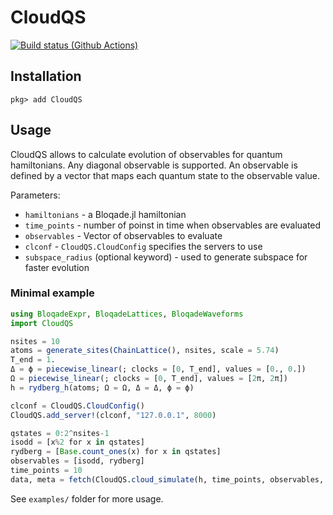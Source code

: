 # CloudQS
[![Build status (Github Actions)](https://github.com/CloudQuantumSim/CloudQS.jl/workflows/CI/badge.svg)](https://github.com/CloudQuantumSim/CloudQS.jl/actions)

## Installation

```
pkg> add CloudQS
```

## Usage

CloudQS allows to calculate evolution of observables for quantum hamiltonians.
Any diagonal observable is supported. An observable is defined by a vector that
maps each quantum state to the observable value.

Parameters:
* `hamiltonians` - a Bloqade.jl hamiltonian
* `time_points` - number of poinst in time when observables are evaluated
* `observables` - Vector of observables to evaluate
* `clconf` - `CloudQS.CloudConfig` specifies the servers to use
* `subspace_radius` (optional keyword) - used to generate subspace for faster
  evolution


### Minimal example

```julia
using BloqadeExpr, BloqadeLattices, BloqadeWaveforms
import CloudQS 

nsites = 10
atoms = generate_sites(ChainLattice(), nsites, scale = 5.74)
T_end = 1.
Δ = ϕ = piecewise_linear(; clocks = [0, T_end], values = [0., 0.])
Ω = piecewise_linear(; clocks = [0, T_end], values = [2π, 2π])
h = rydberg_h(atoms; Ω = Ω, Δ = Δ, ϕ = ϕ)

clconf = CloudQS.CloudConfig()
CloudQS.add_server!(clconf, "127.0.0.1", 8000)

qstates = 0:2^nsites-1
isodd = [x%2 for x in qstates]
rydberg = [Base.count_ones(x) for x in qstates]
observables = [isodd, rydberg]
time_points = 10
data, meta = fetch(CloudQS.cloud_simulate(h, time_points, observables, clconf))
```

See `examples/` folder for more usage.

